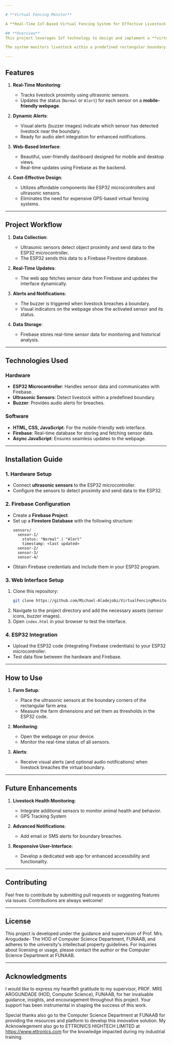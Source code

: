 ```yaml
---

# **Virtual Fencing Monitor**

A **Real-Time IoT-Based Virtual Fencing System for Effective Livestock Management** using **Proximity Sensors** and **ESP32**.

## **Overview**
This project leverages IoT technology to design and implement a **virtual fencing system** for livestock management. By using ultrasonic sensors, ESP32 microcontrollers, and Firebase for real-time data storage, the system provides an efficient, scalable, and environmentally friendly alternative to traditional physical fencing.

The system monitors livestock within a predefined rectangular boundary, detects breaches, and triggers alerts to notify the farmer via a web-based monitoring platform.

---
```


## **Features**

1. **Real-Time Monitoring**:

   - Tracks livestock proximity using ultrasonic sensors.
   - Updates the status (`Normal` or `Alert`) for each sensor on a **mobile-friendly webpage**.

2. **Dynamic Alerts**:

   - Visual alerts (buzzer images) indicate which sensor has detected livestock near the boundary.
   - Ready for audio alert integration for enhanced notifications.

3. **Web-Based Interface**:

   - Beautiful, user-friendly dashboard designed for mobile and desktop views.
   - Real-time updates using Firebase as the backend.

4. **Cost-Effective Design**:
   - Utilizes affordable components like ESP32 microcontrollers and ultrasonic sensors.
   - Eliminates the need for expensive GPS-based virtual fencing systems.

---

## **Project Workflow**

1. **Data Collection**:

   - Ultrasonic sensors detect object proximity and send data to the ESP32 microcontroller.
   - The ESP32 sends this data to a Firebase Firestore database.

2. **Real-Time Updates**:

   - The web app fetches sensor data from Firebase and updates the interface dynamically.

3. **Alerts and Notifications**:

   - The buzzer is triggered when livestock breaches a boundary.
   - Visual indicators on the webpage show the activated sensor and its status.

4. **Data Storage**:
   - Firebase stores real-time sensor data for monitoring and historical analysis.

---

## **Technologies Used**

### **Hardware**

- **ESP32 Microcontroller**: Handles sensor data and communicates with Firebase.
- **Ultrasonic Sensors**: Detect livestock within a predefined boundary.
- **Buzzer**: Provides audio alerts for breaches.

### **Software**

- **HTML, CSS, JavaScript**: For the mobile-friendly web interface.
- **Firebase**: Real-time database for storing and fetching sensor data.
- **Async JavaScript**: Ensures seamless updates to the webpage.

---

## **Installation Guide**

### **1. Hardware Setup**

- Connect **ultrasonic sensors** to the ESP32 microcontroller.
- Configure the sensors to detect proximity and send data to the ESP32.

### **2. Firebase Configuration**

- Create a **Firebase Project**.
- Set up a **Firestore Database** with the following structure:
  ```
  sensors/
    sensor-1/
      status: "Normal" | "Alert"
      timestamp: <last updated>
    sensor-2/
    sensor-3/
    sensor-4/
  ```
- Obtain Firebase credentials and include them in your ESP32 program.

### **3. Web Interface Setup**

1. Clone this repository:
   ```bash
   git clone https://github.com/Michael-Aladejobi/VirtualFencingMonitor.git
   ```
2. Navigate to the project directory and add the necessary assets (sensor icons, buzzer images).
3. Open `index.html` in your browser to test the interface.

### **4. ESP32 Integration**

- Upload the ESP32 code (integrating Firebase credentials) to your ESP32 microcontroller.
- Test data flow between the hardware and Firebase.

---

## **How to Use**

1. **Farm Setup**:

   - Place the ultrasonic sensors at the boundary corners of the rectangular farm area.
   - Measure the farm dimensions and set them as thresholds in the ESP32 code.

2. **Monitoring**:

   - Open the webpage on your device.
   - Monitor the real-time status of all sensors.

3. **Alerts**:
   - Receive visual alerts (and optional audio notifications) when livestock breaches the virtual boundary.

---

## **Future Enhancements**

1. **Livestock Health Monitoring**:

   - Integrate additional sensors to monitor animal health and behavior.
   - GPS Tracking System

2. **Advanced Notifications**:

   - Add email or SMS alerts for boundary breaches.

3. **Responsive User-Interface**:
   - Develop a dedicated web app for enhanced accessibility and functionality.

---

## **Contributing**

Feel free to contribute by submitting pull requests or suggesting features via issues. Contributions are always welcome!

---

## **License**

This project is developed under the guidance and supervision of Prof. Mrs. Arogudade- The HOD of Computer Science Department, FUNAAB, and adheres to the university's intellectual property guidelines. For inquiries about licensing or usage, please contact the author or the Computer Science Department at FUNAAB.

---

## **Acknowledgments**

I would like to express my heartfelt gratitude to my supervisor, PROF. MRS AROGUNDADE (HOD, Computer Science), FUNAAB, for her invaluable guidance, insights, and encouragement throughout this project. Your support has been instrumental in shaping the success of this work.

Special thanks also go to the Computer Science Department at FUNAAB for providing the resources and platform to develop this innovative solution.
My Acknowlegement also go to ETTRONICS HIGHTECH LIMITED at https://www.ettronics.com for the knowledge impacted during my industrial training.
